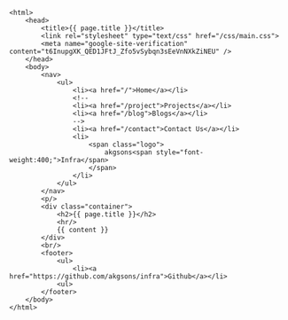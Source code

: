 <!DOCTYPE html>
	<html>
		<head>
			<title>{{ page.title }}</title>
			<link rel="stylesheet" type="text/css" href="/css/main.css">
			<meta name="google-site-verification" content="t6InupgXK_QED1JFtJ_Zfo5vSybqn3sEeVnNXkZiNEU" />
		</head>
		<body>
			<nav>
	    		<ul>					
	        		<li><a href="/">Home</a></li>
					<!--
					<li><a href="/project">Projects</a></li>
					<li><a href="/blog">Blogs</a></li>
					-->	
		        	<li><a href="/contact">Contact Us</a></li>
					<li>
						<span class="logo">
							akgsons<span style="font-weight:400;">Infra</span>
						</span>
					</li>					
	    		</ul>
			</nav>
			<p/>
			<div class="container">		
				<h2>{{ page.title }}</h2>	
				<hr/>											
				{{ content }}						
			</div>
			<br/>
			<footer>
				<ul>
					<li><a href="https://github.com/akgsons/infra">Github</a></li>
				<ul>
			</footer>
		</body>
	</html>

